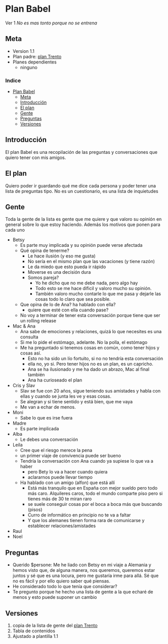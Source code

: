 # Plan Babel
Ver 1
_No es mas tonto porque no se entrena_

## Meta
- Version 1.1
- Plan padre: [plan Trento](Trento.md)
- Planes dependientes
  - ninguno

### Indice
- [Plan Babel](#plan-babel)
  - [Meta](#meta)
  - [Introducción](#introducción)
  - [El plan](#el-plan)
  - [Gente](#gente)
  - [Preguntas](#preguntas)
  - [Versiones](#versiones)

## Introducción
El plan Babel es una recopilación de las preguntas y conversaciones que quiero tener con mis amigos.

## El plan
Quiero poder ir guardando qué me dice cada persona y poder tener una lista de preguntas tipo. No es un cuestionario, es una lista de inquietudes

## Gente
Toda la gente de la lista es gente que me quiere y que valoro su opinión en general sobre lo que estoy haciendo. Además los motivos que ponen para cada uno

- Betsy
  - Es parte muy implicada y su opinión puede verse afectada
  - Qué opina de tenerme?
    - Le hace ilusión (y eso me gusta)
    - No sería en el mismo plan que las vacaciones (y tiene razón)
    - Le da miedo que esto pueda ir rápido
    - Moverse es una decisión dura
    - Somos pareja?
      - Yo he dicho que no me debe nada, pero algo hay
      - Todo esto se me hace dificil y valoro mucho su opinión. 
      - También valoro mucho contarle lo que me pasa y dejarle las cosas todo lo claro que sea posible. 
  - Que opina de lo de Ana? ha hablado con ella?
    - quiere que esté con ella cuando pase?
  - No voy a terminar de tener esta conversación porque tiene que ser un rolling release
- Mac & Ana
  - Ana sabe de emociones y relaciones, quizá lo que necesites es una consulta
  - Si me lo pide el estómago, adelante. No la polla, el estómago
  - Me ha preguntado si tenemos cosas en común, como tener hijos y cosas así.
    - Esto no ha sido un lío fortuito, si no no tendría esta conversación
    - ella no, yo si. Pero tener hijos no es un plan, es un capricho.
    - Ana se ha ilusionado y me ha dado un abrazo, Mac al final también
    - Ana ha curioseado el plan
- Cris y Slav
  - Slav se fue con 20 años, sigue teniendo sus amistades y habla con ellas y cuando se junta les ve y esas cosas.
  - Se alegran y si tiene sentido y está bien, que me vaya
  - Me van a echar de menos.
- Moni
  - Sabe lo que es irse fuera
- Madre
  - Es parte implicada
- Alba
  - Le debes una conversación
- Leila
  - Cree que el riesgo merece la pena
  - un primer viaje de convivencia puede ser bueno
  - Tendría la conversación con Ana cuando ya supiese lo que va a haber
    - pero Bety lo va a hacer cuando quiera
    - aclararnos puede llevar tiempo
  - Ha hablado con un amigo (alfon) que está allí
    - Está más tranquilo que en España con mejor sueldo pero todo más caro. Alquileres caros, todo el mundo comparte piso pero si tienes más de 30 te miran raro
    - se suele conseguir cosas por el boca a boca más que buscando (pisos)
    - Curro de informático en principio no te va a faltar
    - Y que los alemanes tienen forma rara de comunicarse y establecer relaciones/amistades
- Raul
- Noel

## Preguntas
- Querido $persone: Me he liado con Betsy en mi viaje a Alemania y hemos visto que, de alguna manera, nos queremos, queremos estar juntos y sé que es una locura, pero me gustaría irme para allá. Sé que no es fácil y por ello quiero saber qué piensas.
- He considerado todo lo que tenía que considerar?
- Te pregunto porque he hecho una lista de gente a la que echaré de menos y esto puede suponer un cambio 



## Versiones
1. copia de la lista de gente del [plan Trento](Trento.md)
2. Tabla de contenidos
3. Ajustado a plantilla 1.1
